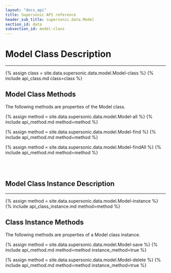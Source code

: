 ```yaml
---
layout: "docs_api"
title: Supersonic API reference
header_sub_title: supersonic.data.Model
section_id: data
subsection_id: model-class
---
```


<h1>Model Class Description</h1>
<hr>

{% assign class = site.data.supersonic.data.model.Model-class %}
{% include api_class.md class=class %}

<h2>Model Class Methods</h2>

The following methods are properties of the Model class.

{% assign method = site.data.supersonic.data.model.Model-all %}
{% include api_method.md method=method %}

{% assign method = site.data.supersonic.data.model.Model-find %}
{% include api_method.md method=method %}

{% assign method = site.data.supersonic.data.model.Model-findAll %}
{% include api_method.md method=method %}

<br><br>
<section id="model-instance">
<h1>Model Class Instance Description</h1>
<hr>

{% assign method = site.data.supersonic.data.model.Model-instance %}
{% include api_class_instance.md method=method %}

<h2>Class Instance Methods</h2>

The following methods are properties of a Model class instance.

{% assign method = site.data.supersonic.data.model.Model-save %}
{% include api_method.md method=method instance_method=true %}

{% assign method = site.data.supersonic.data.model.Model-delete %}
{% include api_method.md method=method instance_method=true %}
</section>
